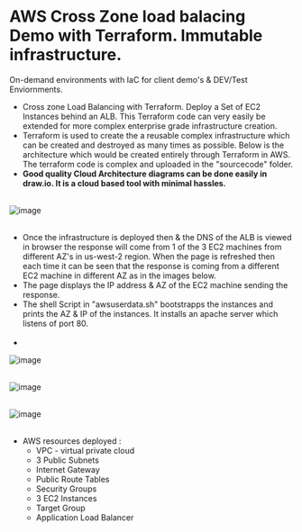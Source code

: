 # AWS Cross Zone load balacing Demo with Terraform. Immutable infrastructure. <br/>
On-demand environments with IaC for client demo's & DEV/Test Enviornments. <br/> 
* Cross zone Load Balancing with Terraform. Deploy a Set of EC2 Instances behind an ALB. This Terraform code can very easily be extended for more complex enterprise grade infrastructure creation.<br/>
* Terraform is used to create the a reusable complex infrastructure which can be created and destroyed as many times as possible. Below is the architecture which would be created entirely through Terraform in AWS. The terraform code is complex and uploaded in the "sourcecode" folder. <br/>
* **Good quality Cloud Architecture diagrams can be done easily in draw.io. It is a cloud based tool with minimal hassles.** <br/><br/>

![image](https://user-images.githubusercontent.com/92582005/210149141-ecea4e4a-95df-44d8-a0ac-db6000e11dd5.png) <br/><br/>

* Once the infrastructure is deployed then & the DNS of the ALB is viewed in browser the response will come from 1 of the 3 EC2 machines from different AZ's in us-west-2 region. When the page is refreshed then each time it can be seen that the response is coming from a different EC2 machine in different AZ as in the images below. <br/>
* The page displays the IP address & AZ of the EC2 machine sending the response. <br/>
* The shell Script in "awsuserdata.sh" bootstrapps the instances and prints the AZ & IP of the instances. It installs an apache server which listens of port 80. <br/> <br/>
* 

![image](https://user-images.githubusercontent.com/92582005/210150116-c3553e33-dab4-4224-8ecc-435562c2fac7.png) <br/><br/>

![image](https://user-images.githubusercontent.com/92582005/210150134-3ad9895c-5ff8-4679-9004-06ae60e12af1.png) <br/><br/>

![image](https://user-images.githubusercontent.com/92582005/210150145-02af0cb9-78d4-4718-ba05-9456cd51391c.png) <br/><br/>

* AWS resources deployed : <br/>
  * VPC - virtual private cloud <br/>
  * 3 Public Subnets <br/>
  * Internet Gateway <br/>
  * Public Route Tables <br/>
  * Security Groups <br/>
  * 3 EC2 Instances <br/>
  * Target Group <br/> 
  * Application Load Balancer <br/>
